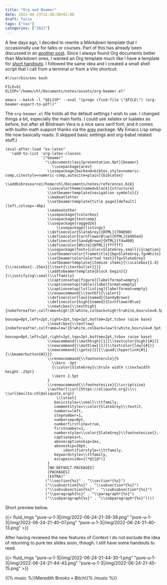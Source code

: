 ```yaml
---
title: "Org and Beamer"
date: 2022-06-23T22:36:50+02:00
draft: false
tags: ["tex"]
categories: ["2022"]
---
```


A few days ago, I decided to rewrite a MArkdown template that I occasionally use for talks or courses. Part of this has already been discussed in an [another post]. Since I always found Org documents better than Markdown ones, I wanted an Org template much like I have a template for [short handouts]. I followed the same idea and I created a small shell script that I call from a terminal or from a Vim shortcut:

```shell
#!/usr/bin/env bash

FILE=$1
ELISP="/home/chl/Documents/notes/assets/org-beamer.el"

emacs --batch -l "$ELISP" --eval "(progn (find-file \"$FILE\") (org-beamer-export-to-pdf))"
```

The `org-beamer.el` file holds all the default settings I wish to use. I changed things a bit, especially the main fonts. I could use xelatex or lualatex as before, but after all Bitstream Vera is a nice sans serif font, and it comes with builtin math support thanks via the [arev] package. My Emacs Lisp setup file now basically reads: (I skipped basic settings and org-babel related stuff.)

```emacs-lisp
(eval-after-load "ox-latex"
  '(add-to-list 'org-latex-classes
                '("beamer"
                  "\\documentclass[presentation,9pt]{beamer}
	                 \\usepackage{arev}
                   \\usepackage[backend=bibtex,style=numeric-comp,citestyle=numeric-comp,autocite=plain]{biblatex}
                   \\addbibresource{/home/chl/Documents/notes/references.bib}
                   \\usecolortheme[named=black]{structure}
                   \\setbeamertemplate{navigation symbols}{}
                   \\makeatletter
                   \\setbeamertemplate{title page}[default][left,colsep=-4bp]
                   \\makeatother
                   \\usepackage{tcolorbox}
                   \\usepackage{textcomp}
                   \\usepackage{ragged2e}
		               \\usepackage{listings}
                   \\definecolor{SlateGrey}{HTML}{708090}
                   \\definecolor{CornflowerBlue}{HTML}{6495ed}
                   \\definecolor{SandyBrown}{HTML}{f4a460}
                   \\definecolor{White}{HTML}{ffffff}
                   \\usepackage[font={color=SlateGrey,small}]{caption}
                   \\setbeamercolor{frametitle}{bg=SlateGrey,fg=White}
                   \\setbeamercolor{alerted text}{fg=SlateGrey}
                   \\setbeamertemplate{itemize items}{\\scalebox{1.4}{\\raisebox{-.25ex}{\\text{\\textbullet}}}}
                   \\addtobeamertemplate{block begin}{}{\\justifying\\small\\sffamily}
                   \\captionsetup[figure]{labelformat=empty}
                   \\captionsetup[table]{labelformat=empty}
                   \\captionsetup[lstlisting]{labelformat=empty}
                   \\renewcommand{\\textbf}{\\alert}
                   \\definecolor{low}{named}{SandyBrown}
                   \\definecolor{high}{named}{CornflowerBlue}
                   \\newtcbox{\\texthigh}{nobeforeafter,colframe=high!15!white,colback=high!5!white,boxrule=0.5pt,arc=4pt,
                     boxsep=0pt,left=2pt,right=2pt,top=2pt,bottom=2pt,tcbox raise base}
                   \\newtcbox{\\textlow}{nobeforeafter,colframe=low!15!white,colback=low!5!white,boxrule=0.5pt,arc=4pt,
                     boxsep=0pt,left=2pt,right=2pt,top=2pt,bottom=2pt,tcbox raise base}
                   \\newcommand{\\mathhigh}[1]{\\textcolor{high}{#1}}
                   \\newcommand{\\mathlow}[1]{\\textcolor{low}{#1}}
                   \\newcommand{\\goto}[2]{\\quad\\hyperlink{#1}{\\beamerbutton{#2}}}
                   \\renewcommand{\\footnoterule}{%
                     \\kern -3pt
                     {\\color{SlateGrey}\\hrule width \\textwidth height .25pt}
                     \\kern 2.5pt
                   }
                   \\renewcommand{\\footnotesize}{\\scriptsize}
                   \\author{\\url{https://aliquote.org}\\\\ \\url{mailto:chl@aliquote.org}}
		               \\lstset{
                      basicstyle=\\small\\ttfamily,
                      commentstyle=\\color{SlateGrey}\\textit,
                      numbers=left,
                      stepnumber=1,
                      numbersep=8pt,
                      numberfirstline=true,
                      firstnumber=1,
                      numberstyle=\\color{SlateGrey}\\footnotesize{},
                      captionpos=t,
                      abovecaptionskip=3ex,
                      aboveskip=20pt,
		                  identifierstyle=\\ttfamily,
                      keywordstyle=\\ttfamily,
                      escapeinside={(*@}{@*)}
                   }
                   [NO-DEFAULT-PACKAGES]
                   [PACKAGES]
                   [EXTRA]"
                  ("\\section{%s}" . "\\section*{%s}")
                  ("\\subsection{%s}" . "\\subsection*{%s}")
                  ("\\subsubsection{%s}" . "\\subsubsection*{%s}")
                  ("\\paragraph{%s}" . "\\paragraph*{%s}")
                  ("\\subparagraph{%s}" . "\\subparagraph*{%s}"))))
```

Short preview below.

{{< fluid_imgs
  "pure-u-1-3|/img/2022-06-24-21-39-39.png"
  "pure-u-1-3|/img/2022-06-24-21-40-07.png"
  "pure-u-1-3|/img/2022-06-24-21-40-13.png" >}}

After having reviewed the new features of Context I do not exclude the idea of returning to pure tex slides soon, though. I still have some handouts to read.

{{< fluid_imgs
  "pure-u-1-3|/img/2022-06-24-21-44-30-1.png"
  "pure-u-1-3|/img/2022-06-24-21-44-43.png"
  "pure-u-1-3|/img/2022-06-24-21-45-15.png" >}}

{{% music %}}Meredith Brooks • _Bitch_{{% /music %}}

[another post]: /post/new-pandoc-template/
[short handouts]: /post/emacs-org-tufte-handout/
[arev]: https://www.ctan.org/pkg/arev
